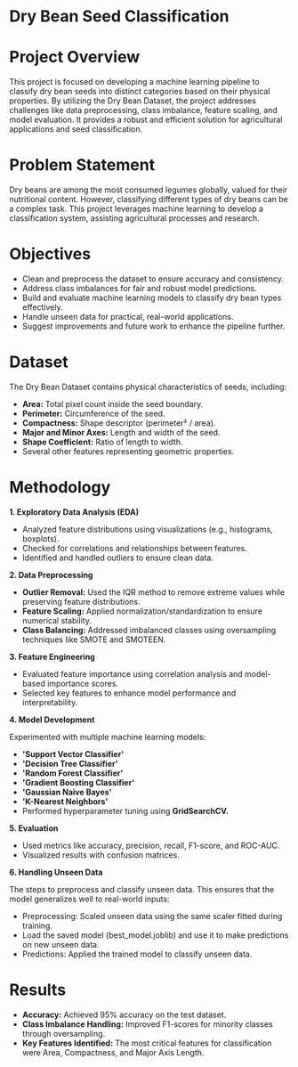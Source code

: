 # **Dry Bean Seed Classification**

# **Project Overview**

This project is focused on developing a machine learning pipeline to classify dry bean seeds into distinct categories based on their physical properties. By utilizing the Dry Bean Dataset, the project addresses challenges like data preprocessing, class imbalance, feature scaling, and model evaluation. It provides a robust and efficient solution for agricultural applications and seed classification.

# **Problem Statement**

Dry beans are among the most consumed legumes globally, valued for their nutritional content. However, classifying different types of dry beans can be a complex task. This project leverages machine learning to develop a classification system, assisting agricultural processes and research.

# Objectives

* Clean and preprocess the dataset to ensure accuracy and consistency.
* Address class imbalances for fair and robust model predictions.
* Build and evaluate machine learning models to classify dry bean types effectively.
* Handle unseen data for practical, real-world applications.
* Suggest improvements and future work to enhance the pipeline further.

# **Dataset**

The Dry Bean Dataset contains physical characteristics of seeds, including:

* **Area:**  Total pixel count inside the seed boundary.
* **Perimeter:**  Circumference of the seed.
* **Compactness:**  Shape descriptor (perimeter² / area).
* **Major and Minor Axes:**  Length and width of the seed.
* **Shape Coefficient:**  Ratio of length to width.
* Several other features representing geometric properties.

# **Methodology**

**1. Exploratory Data Analysis (EDA)**

* Analyzed feature distributions using visualizations (e.g., histograms, boxplots).
* Checked for correlations and relationships between features.
*  Identified and handled outliers to ensure clean data.
  
**2. Data Preprocessing**

* **Outlier Removal:**  Used the IQR method to remove extreme values while preserving feature distributions.
* **Feature Scaling:**  Applied normalization/standardization to ensure numerical stability.
* **Class Balancing:**  Addressed imbalanced classes using oversampling techniques like SMOTE and SMOTEEN.
  
**3. Feature Engineering**

* Evaluated feature importance using correlation analysis and model-based importance scores.
* Selected key features to enhance model performance and interpretability.
  
**4. Model Development**

Experimented with multiple machine learning models:

* **'Support Vector Classifier'**
* **'Decision Tree Classifier'**
* **'Random Forest Classifier'**
* **'Gradient Boosting Classifier'**
* **'Gaussian Naive Bayes'**
* **'K-Nearest Neighbors'**
*  Performed hyperparameter tuning using **GridSearchCV.**
  
**5. Evaluation**

* Used metrics like accuracy, precision, recall, F1-score, and ROC-AUC.
* Visualized results with confusion matrices.
  
**6. Handling Unseen Data**

The steps to preprocess and classify unseen data. This ensures that the model generalizes well to real-world inputs:

* Preprocessing: Scaled unseen data using the same scaler fitted during training.
* Load the saved model (best_model.joblib) and use it to make predictions on new unseen data.
* Predictions: Applied the trained model to classify unseen data.

# **Results**

* **Accuracy:** Achieved 95% accuracy on the test dataset.
* **Class Imbalance Handling:** Improved F1-scores for minority classes through oversampling.
* **Key Features Identified:** The most critical features for classification were Area, Compactness, and Major Axis Length.
